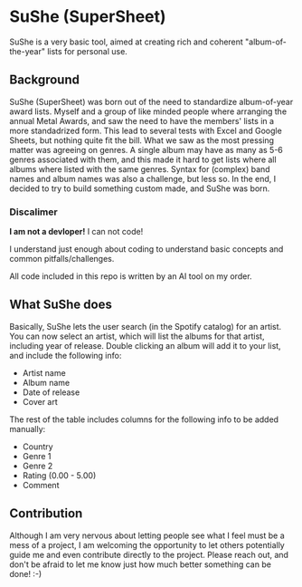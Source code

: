 
# SuShe (SuperSheet)

SuShe is a very basic tool, aimed at creating rich and coherent "album-of-the-year" lists for personal use.

## Background

SuShe (SuperSheet) was born out of the need to standardize album-of-year award lists. Myself and a group of like minded people where arranging the annual Metal Awards, and saw the need to have the members' lists in a more standadrized form.
This lead to several tests with Excel and Google Sheets, but nothing quite fit the bill.
What we saw as the most pressing matter was agreeing on genres. A single album may have as many as 5-6 genres associated with them, and this made it hard to get lists where all albums where listed with the same genres.
Syntax for (complex) band names and album names was also a challenge, but less so.
In the end, I decided to try to build something custom made, and SuShe was born.
### Discalimer
**I am not a devloper!**
I can not code!

I understand just enough about coding to understand basic concepts and common pitfalls/challenges.

All code included in this repo is written by an AI tool on my order.

## What SuShe does

Basically, SuShe lets the user search (in the Spotify catalog) for an artist. You can now select an artist, which will list the albums for that artist, including year of release. Double clicking an album will add it to your list, and include the following info:
- Artist name
- Album name
- Date of release
- Cover art

The rest of the table includes columns for the following info to be added manually:
- Country
- Genre 1
- Genre 2
- Rating (0.00 - 5.00)
- Comment

## Contribution
Although I am very nervous about letting people see what I feel must be a mess of a project, I am welcoming the opportunity to let others potentially guide me and even contribute directly to the project. Please reach out, and don't be afraid to let me know just how much better something can be done! :-)
